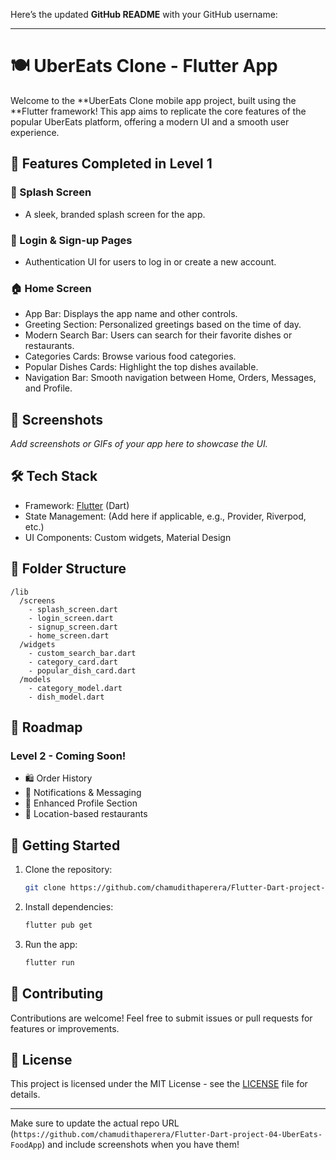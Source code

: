 Here’s the updated **GitHub README** with your GitHub username:

---

# 🍽️ UberEats Clone - Flutter App

Welcome to the **UberEats Clone mobile app project, built using the **Flutter framework! This app aims to replicate the core features of the popular UberEats platform, offering a modern UI and a smooth user experience.

## 🚀 Features Completed in Level 1

### 🌟 Splash Screen
- A sleek, branded splash screen for the app.

### 🔐 Login & Sign-up Pages
- Authentication UI for users to log in or create a new account.

### 🏠 Home Screen
- App Bar: Displays the app name and other controls.
- Greeting Section: Personalized greetings based on the time of day.
- Modern Search Bar: Users can search for their favorite dishes or restaurants.
- Categories Cards: Browse various food categories.
- Popular Dishes Cards: Highlight the top dishes available.
- Navigation Bar: Smooth navigation between Home, Orders, Messages, and Profile.

## 🎨 Screenshots
_Add screenshots or GIFs of your app here to showcase the UI._

## 🛠️ Tech Stack

- Framework: [Flutter](https://flutter.dev/) (Dart)
- State Management: (Add here if applicable, e.g., Provider, Riverpod, etc.)
- UI Components: Custom widgets, Material Design

## 📂 Folder Structure

```
/lib
  /screens
    - splash_screen.dart
    - login_screen.dart
    - signup_screen.dart
    - home_screen.dart
  /widgets
    - custom_search_bar.dart
    - category_card.dart
    - popular_dish_card.dart
  /models
    - category_model.dart
    - dish_model.dart
```

## 🚧 Roadmap

### Level 2 - Coming Soon!
- 🛍️ Order History
- 🔔 Notifications & Messaging
- 👤 Enhanced Profile Section
- 📍 Location-based restaurants

## 🚀 Getting Started

1. Clone the repository:
   ```bash
   git clone https://github.com/chamudithaperera/Flutter-Dart-project-04-UberEats-FoodApp.git
   ```

2. Install dependencies:
   ```bash
   flutter pub get
   ```

3. Run the app:
   ```bash
   flutter run
   ```

## 🤝 Contributing

Contributions are welcome! Feel free to submit issues or pull requests for features or improvements.

## 📄 License

This project is licensed under the MIT License - see the [LICENSE](LICENSE) file for details.

---

Make sure to update the actual repo URL (`https://github.com/chamudithaperera/Flutter-Dart-project-04-UberEats-FoodApp`) and include screenshots when you have them!